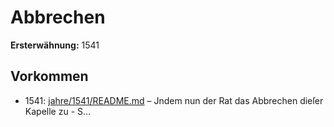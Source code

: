 # Abbrechen

**Ersterwähnung:** 1541

## Vorkommen
- 1541: [jahre/1541/README.md](../jahre/1541/README.md) – Jndem nun der Rat das Abbrechen dieſer Kapelle zu -
S...
